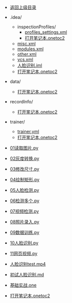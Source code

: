 - [返回上级目录](../)

- .idea/
    - inspectionProfiles/
        - [profiles_settings.xml](profiles_settings.xml)
        - [打开笔记本.onetoc2](打开笔记本.onetoc2)
    - [misc.xml](misc.xml)
    - [modules.xml](modules.xml)
    - [other.xml](other.xml)
    - [vcs.xml](vcs.xml)
    - [人脸识别.iml](人脸识别.iml)
    - [打开笔记本.onetoc2](打开笔记本.onetoc2)
- data/
    - [打开笔记本.onetoc2](打开笔记本.onetoc2)
- recordInfo/
    - [打开笔记本.onetoc2](打开笔记本.onetoc2)
- trainer/
    - [trainer.yml](trainer.yml)
    - [打开笔记本.onetoc2](打开笔记本.onetoc2)
- [01读取图片.py](01读取图片.py)
- [02灰度转换.py](02灰度转换.py)
- [03修改尺寸.py](03修改尺寸.py)
- [04绘制矩形.py](04绘制矩形.py)
- [05人脸检测.py](05人脸检测.py)
- [06检测多个.py](06检测多个.py)
- [07视频检测.py](07视频检测.py)
- [08照片录入.py](08照片录入.py)
- [09数据训练.py](09数据训练.py)
- [10人脸识别.py](10人脸识别.py)
- [11网页视频.py](11网页视频.py)
- [人脸识别test.mp4](人脸识别test.mp4)
- [初试人脸识别.md](初试人脸识别.md)
- [基础实战.one](基础实战.one)
- [打开笔记本.onetoc2](打开笔记本.onetoc2)